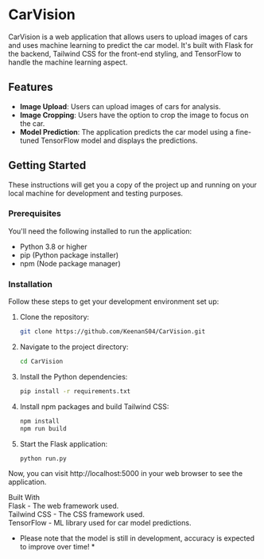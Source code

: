 # CarVision

CarVision is a web application that allows users to upload images of cars and uses machine learning to predict the car model. It's built with Flask for the backend, Tailwind CSS for the front-end styling, and TensorFlow to handle the machine learning aspect.

## Features

- **Image Upload**: Users can upload images of cars for analysis.
- **Image Cropping**: Users have the option to crop the image to focus on the car.
- **Model Prediction**: The application predicts the car model using a fine-tuned TensorFlow model and displays the predictions.

## Getting Started

These instructions will get you a copy of the project up and running on your local machine for development and testing purposes.

### Prerequisites

You'll need the following installed to run the application:
- Python 3.8 or higher
- pip (Python package installer)
- npm (Node package manager)

### Installation

Follow these steps to get your development environment set up:

1. Clone the repository:
   ```bash
   git clone https://github.com/KeenanS04/CarVision.git
2. Navigate to the project directory:
    ```bash
    cd CarVision
3. Install the Python dependencies:
    ```bash
    pip install -r requirements.txt
4. Install npm packages and build Tailwind CSS:
    ```bash
    npm install
    npm run build
5. Start the Flask application:
    ```bash
    python run.py

Now, you can visit http://localhost:5000 in your web browser to see the application.

Built With \
Flask - The web framework used. \
Tailwind CSS - The CSS framework used. \
TensorFlow - ML library used for car model predictions.

* Please note that the model is still in development, accuracy is expected to improve over time! *
